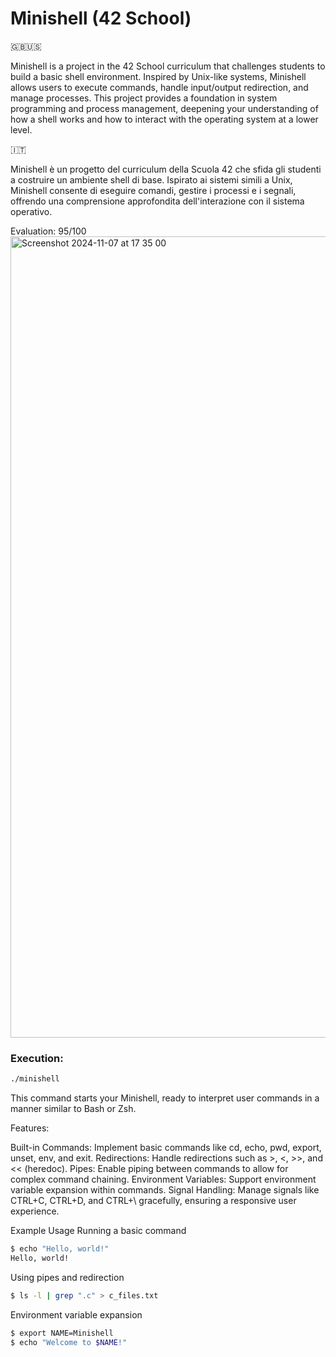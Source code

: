 # Minishell (42 School)

🇬🇧🇺🇸

Minishell is a project in the 42 School curriculum that challenges students to build a basic shell environment. 
Inspired by Unix-like systems, Minishell allows users to execute commands, handle input/output redirection, and manage processes. 
This project provides a foundation in system programming and process management, deepening your understanding of how a shell works and how to interact with the operating system at a lower level.

🇮🇹

Minishell è un progetto del curriculum della Scuola 42 che sfida gli studenti a costruire un ambiente shell di base. 
Ispirato ai sistemi simili a Unix, Minishell consente di eseguire comandi, gestire i processi e i segnali, offrendo una comprensione approfondita dell'interazione con il sistema operativo.

Evaluation: 95/100
<img width="1282" alt="Screenshot 2024-11-07 at 17 35 00" src="https://github.com/user-attachments/assets/8cc50007-bb7f-4058-a8b1-a6e69283f696">

### Execution:

```bash
./minishell
```

This command starts your Minishell, ready to interpret user commands in a manner similar to Bash or Zsh.

Features:

Built-in Commands: Implement basic commands like cd, echo, pwd, export, unset, env, and exit.
Redirections: Handle redirections such as >, <, >>, and << (heredoc).
Pipes: Enable piping between commands to allow for complex command chaining.
Environment Variables: Support environment variable expansion within commands.
Signal Handling: Manage signals like CTRL+C, CTRL+D, and CTRL+\ gracefully, ensuring a responsive user experience.

Example Usage
Running a basic command
```bash
$ echo "Hello, world!"
Hello, world!
```

Using pipes and redirection
```bash
$ ls -l | grep ".c" > c_files.txt
```
Environment variable expansion
```bash
$ export NAME=Minishell
$ echo "Welcome to $NAME!"
```
